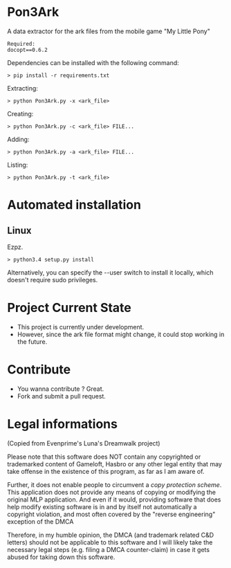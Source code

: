 Pon3Ark
===============

A data extractor for the ark files from the mobile game "My Little Pony"

```
Required:
docopt==0.6.2
```

Dependencies can be installed with the following command:
```
> pip install -r requirements.txt
```

Extracting:
```
> python Pon3Ark.py -x <ark_file>
```
Creating:
```
> python Pon3Ark.py -c <ark_file> FILE...
```
Adding:
```
> python Pon3Ark.py -a <ark_file> FILE...
```
Listing:
```
> python Pon3Ark.py -t <ark_file>
```

Automated installation
==============

Linux
--------------

Ezpz.
```
> python3.4 setup.py install
```
Alternatively, you can specify the --user switch to install it locally, which doesn't require sudo privileges.

Project Current State
==============

* This project is currently under development.
* However, since the ark file format might change, it could stop working in the future.

Contribute
==============

* You wanna contribute ? Great.
* Fork and submit a pull request.

Legal informations
==============

(Copied from Evenprime's Luna's Dreamwalk project)

Please note that this software does NOT contain any copyrighted or trademarked
content of Gameloft, Hasbro or any other legal entity that may take offense
in the existence of this program, as far as I am aware of.

Further, it does not enable people to circumvent a *copy protection scheme*.
This application does not provide any means of copying or modifying the
original MLP application. And even if it would, providing software that does
help modify existing software is in and by itself not automatically a copyright
violation, and most often covered by the "reverse engineering" exception of the
DMCA

Therefore, in my humble opinion, the DMCA (and trademark related C&D letters)
should not be applicable to this software and I will likely take the necessary
legal steps (e.g. filing a DMCA counter-claim) in case it gets abused for
taking down this software.
